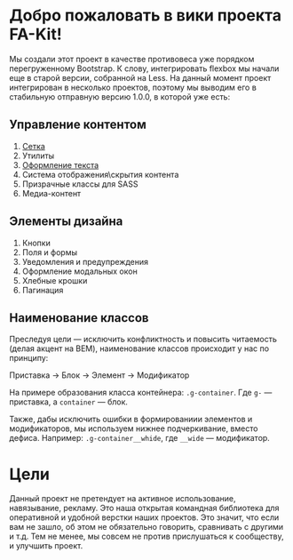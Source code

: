# Добро пожаловать в вики проекта FA-Kit!
Мы создали этот проект в качестве противовеса уже порядком перегруженному Bootstrap. К слову, интегрировать flexbox мы начали еще в старой версии, собранной на Less.
На данный момент проект интегрирован в несколько проектов, поэтому мы выводим его в стабильную отправную версию 1.0.0, в которой уже есть:
## Управление контентом
1. [Сетка](/devamstudio/fa-kit/wiki/02-Grid)
1. Утилиты
1. [Оформление текста](/devamstudio/fa-kit/wiki/04-Text-formatting)
1. Система отображения\скрытия контента
1. Призрачные классы для SASS
1. Медиа-контент
## Элементы дизайна
1. Кнопки
1. Поля и формы
1. Уведомления и предупреждения
1. Оформление модальных окон
1. Хлебные крошки
1. Пагинация

## Наименование классов
Преследуя цели — исключить конфликтность и повысить читаемость (делая акцент на BEM), наименование классов происходит у нас по принципу:

Приставка → Блок → Элемент → Модификатор

На примере образования класса контейнера: `.g-container`. Где `g-` — приставка, а `container` — блок.

Также, дабы исключить ошибки в формированиии элементов и модификаторов, мы используем нижнее подчеркивание, вместо дефиса. Например: `.g-container__whide`, где `__wide` — модификатор.

# Цели
Данный проект не претендует на активное использование, навязывание, рекламу. Это наша открытая командная библиотека для оперативной и удобной верстки наших проектов. Это значит, что если вам не зашло, об этом не обязательно говорить, сравнивать с другими и т.д. Тем не менее, мы совсем не против прислушаться к сообществу, и улучшить проект.